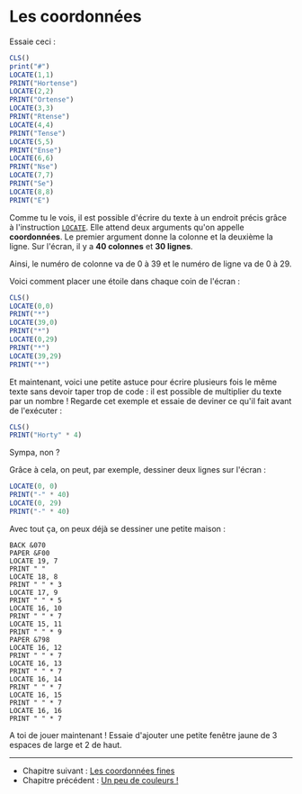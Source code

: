 # Les coordonnées

Essaie ceci :

```ts
CLS()
print("#")
LOCATE(1,1)
PRINT("Hortense")
LOCATE(2,2)
PRINT("Ortense")
LOCATE(3,3)
PRINT("Rtense")
LOCATE(4,4)
PRINT("Tense")
LOCATE(5,5)
PRINT("Ense")
LOCATE(6,6)
PRINT("Nse")
LOCATE(7,7)
PRINT("Se")
LOCATE(8,8)
PRINT("E")
```

Comme tu le vois, il est possible d'écrire du texte à un endroit précis grâce à
l'instruction [`LOCATE`](manual/ins.locate).
Elle attend deux arguments qu'on appelle __coordonnées__.
Le premier argument donne la colonne et la deuxième la ligne.
Sur l'écran, il y a __40 colonnes__ et __30 lignes__.

Ainsi, le numéro de colonne va de 0 à 39 et le numéro de ligne va de 0 à 29.

Voici comment placer une étoile dans chaque coin de l'écran :

```ts
CLS()
LOCATE(0,0)
PRINT("*")
LOCATE(39,0)
PRINT("*")
LOCATE(0,29)
PRINT("*")
LOCATE(39,29)
PRINT("*")
```

Et maintenant, voici une petite astuce pour écrire plusieurs fois le même texte
sans devoir taper trop de code : il est possible de multiplier du texte par un
nombre ! Regarde cet exemple et essaie de deviner ce qu'il fait avant de l'exécuter :

```ts
CLS()
PRINT("Horty" * 4)
```

Sympa, non ?

Grâce à cela, on peut, par exemple, dessiner deux lignes sur l'écran :

```ts
LOCATE(0, 0)
PRINT("-" * 40)
LOCATE(0, 29)
PRINT("-" * 40)
```

Avec tout ça, on peux déjà se dessiner une petite maison :

```
BACK &070
PAPER &F00
LOCATE 19, 7
PRINT " "
LOCATE 18, 8
PRINT " " * 3
LOCATE 17, 9
PRINT " " * 5
LOCATE 16, 10
PRINT " " * 7
LOCATE 15, 11
PRINT " " * 9
PAPER &798
LOCATE 16, 12
PRINT " " * 7
LOCATE 16, 13
PRINT " " * 7
LOCATE 16, 14
PRINT " " * 7
LOCATE 16, 15
PRINT " " * 7
LOCATE 16, 16
PRINT " " * 7
```

A toi de jouer maintenant ! Essaie d'ajouter une petite fenêtre jaune de 3
espaces de large et 2 de haut.

----

* Chapitre suivant : [Les coordonnées fines](coords2)
* Chapitre précédent : [Un peu de couleurs !](couleurs)
